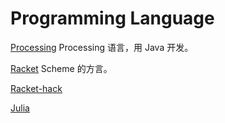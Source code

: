 Programming Language
====================

[Processing](https://github.com/Ju2ender/processing)
Processing 语言，用 Java 开发。

[Racket](https://github.com/plt/racket)
Scheme 的方言。

[Racket-hack](https://github.com/Ju2ender/racket-hack)

[Julia](https://github.com/JuliaLang/julia)
